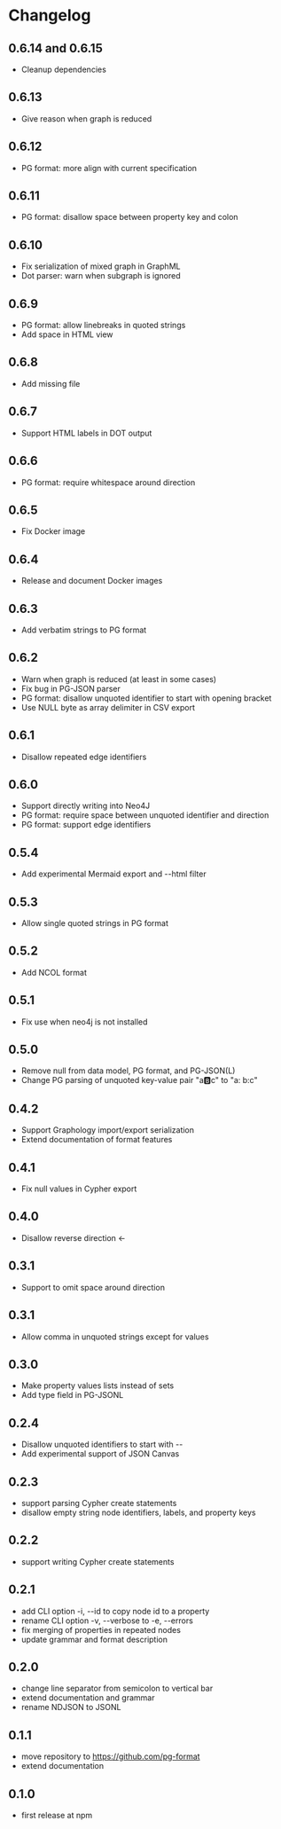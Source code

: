 # Changelog

## 0.6.14 and 0.6.15

- Cleanup dependencies

## 0.6.13

- Give reason when graph is reduced

## 0.6.12

- PG format: more align with current specification

## 0.6.11

- PG format: disallow space between property key and colon

## 0.6.10

- Fix serialization of mixed graph in GraphML
- Dot parser: warn when subgraph is ignored

## 0.6.9

- PG format: allow linebreaks in quoted strings
- Add space in HTML view

## 0.6.8

- Add missing file

## 0.6.7

- Support HTML labels in DOT output

## 0.6.6

- PG format: require whitespace around direction

## 0.6.5

- Fix Docker image

## 0.6.4

- Release and document Docker images

## 0.6.3

- Add verbatim strings to PG format

## 0.6.2

- Warn when graph is reduced (at least in some cases)
- Fix bug in PG-JSON parser
- PG format: disallow unquoted identifier to start with opening bracket
- Use NULL byte as array delimiter in CSV export

## 0.6.1

- Disallow repeated edge identifiers

## 0.6.0

- Support directly writing into Neo4J 
- PG format: require space between unquoted identifier and direction
- PG format: support edge identifiers

## 0.5.4

- Add experimental Mermaid export and --html filter

## 0.5.3

- Allow single quoted strings in PG format

## 0.5.2

- Add NCOL format

## 0.5.1

- Fix use when neo4j is not installed

## 0.5.0

- Remove null from data model, PG format, and PG-JSON(L)
- Change PG parsing of unquoted key-value pair "a:b:c" to "a: b:c"

## 0.4.2

- Support Graphology import/export serialization
- Extend documentation of format features

## 0.4.1

- Fix null values in Cypher export

## 0.4.0

- Disallow reverse direction <-

## 0.3.1

- Support to omit space around direction

## 0.3.1

- Allow comma in unquoted strings except for values

## 0.3.0

- Make property values lists instead of sets
- Add type field in PG-JSONL

## 0.2.4

- Disallow unquoted identifiers to start with --
- Add experimental support of JSON Canvas

## 0.2.3

- support parsing Cypher create statements
- disallow empty string node identifiers, labels, and property keys

## 0.2.2

- support writing Cypher create statements

## 0.2.1

- add CLI option -i, --id to copy node id to a property
- rename CLI option -v, --verbose to -e, --errors
- fix merging of properties in repeated nodes
- update grammar and format description

## 0.2.0

- change line separator from semicolon to vertical bar
- extend documentation and grammar
- rename NDJSON to JSONL

## 0.1.1

- move repository to <https://github.com/pg-format>
- extend documentation

## 0.1.0

- first release at npm

